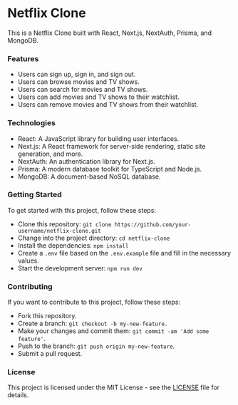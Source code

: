 # Netflix Clone
This is a Netflix Clone built with React, Next.js, NextAuth, Prisma, and MongoDB.

### Features
- Users can sign up, sign in, and sign out.
- Users can browse movies and TV shows.
- Users can search for movies and TV shows.
- Users can add movies and TV shows to their watchlist.
- Users can remove movies and TV shows from their watchlist.
### Technologies
- React: A JavaScript library for building user interfaces.
- Next.js: A React framework for server-side rendering, static site generation, and more.
- NextAuth: An authentication library for Next.js.
- Prisma: A modern database toolkit for TypeScript and Node.js.
- MongoDB: A document-based NoSQL database.
### Getting Started
To get started with this project, follow these steps:
- Clone this repository: `git clone https://github.com/your-username/netflix-clone.git`
- Change into the project directory: `cd netflix-clone`
- Install the dependencies: `npm install`
- Create a `.env` file based on the `.env.example` file and fill in the necessary values.
- Start the development server: `npm run dev`
### Contributing
If you want to contribute to this project, follow these steps:

- Fork this repository.
- Create a branch: `git checkout -b my-new-feature.`
- Make your changes and commit them: `git commit -am 'Add some feature'`.
- Push to the branch: `git push origin my-new-feature`.
- Submit a pull request.
### License
This project is licensed under the MIT License - see the [LICENSE](https://choosealicense.com/licenses/mit/) file for details.
